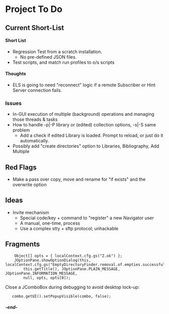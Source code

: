 
# Project To Do

## Current Short-List

#### Short List
 * Regression Test from a scratch installation.
   * No pre-defined JSON files.
 * Test scripts, and match run profiles to o/s scripts

#### Thoughts
 * ELS is going to need "reconnect" logic if a remote Subscriber or Hint Server connection fails.

### Issues

* In-GUI execution of multiple (background) operations and managing those threads & tasks
* How to handle -p|-P library or (edited) collection options, -s|-S same problem
  * Add a check if edited Library is loaded. Prompt to reload, or just do it automatically.
* Possibly add "create directories" option to Libraries, Bibliography, Add Multiple

## Red Flags

 * Make a pass over copy, move and rename for "if exists" and the overwrite option 

## Ideas

 * Invite mechanism
   * Special code/key + command to "register" a new Navigator user
   * A manual, one-time, process
   * Use a complex stty + sftp protocol; unhackable

## Fragments

```
    Object[] opts = { localContext.cfg.gs("Z.ok") };
    JOptionPane.showOptionDialog(this, localContext.cfg.gs("EmptyDirectoryFinder.removal.of.empties.successful"),
        this.getTitle(), JOptionPane.PLAIN_MESSAGE, JOptionPane.INFORMATION_MESSAGE,
        null, opts, opts[0]);
```

Close a JComboBox during debugging to avoid desktop lock-up:
```
   combo.getUI().setPopupVisible(combo, false);
   ```

#### _-end-_
